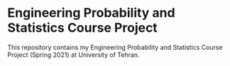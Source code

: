 # Engineering Probability and Statistics Course Project
This repository contains my Engineering Probability and Statistics Course Project (Spring 2021) at University of Tehran.

